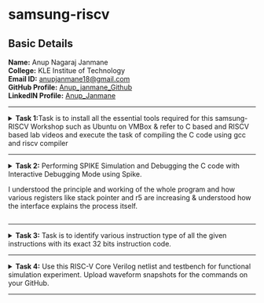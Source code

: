 # samsung-riscv
##  Basic Details

**Name:** Anup Nagaraj Janmane  
**College:** KLE Institue of Technology  
**Email ID:** anupjanmane18@gmail.com  
**GitHub Profile:** [Anup_janmane_Github](https://github.com/anupjanmane18)  
**LinkedIN Profile:** [Anup_Janmane](https://www.linkedin.com/in/anup-janmane-a960b325b/)

----------------------------------------------------------------------------------------------------------------

<details>
<summary><b>Task 1:</b>Task is to install all the essential tools required for this samsung-RISCV  Workshop such as Ubuntu on VMBox & refer to C based and RISCV based lab videos and execute the task of compiling the C code using gcc and riscv compiler</summary><br>

### Install Ubuntu 20.04 LTS on Oracle Virtual Machine Box

Firstly, I have downloaded the virtual box from the links provided to us and
loaded a linux version with image dock file sent  
![Ubuntu and VMBox Installation](https://github.com/anupjanmane18/samsung-riscv/blob/main/task1/virtual_machine_installed.png)

### C Language based LAB
I have successfully run the virtual machine and compiled the tasks.

Initial task is:-

### write a program to compile the sum of first 5 natural numbers in c:

we have written the code sum of 1st 5 numbers in leafpad as shown below.

```
gcc sum_1ton.c

./a.out
```

this code will be run in terminal to get output as 15 for 1st 5 numbers as shown below :


![image](https://github.com/anupjanmane18/samsung-riscv/blob/main/task1/C%20Code%20compiled%20on%20gcc%20Compiler.png)

### RISCV based LAB

1. Using the cat command, the entire C code will be displayed on the terminal.
   
![image](https://github.com/anupjanmane18/samsung-riscv/blob/main/task1/cat%20Command.png)

2. A program is run to obtain risc-v version of the code previously written in c:

  	 ```
	riscv64-unknown-elf-gcc -O1 -mabi=lp64 -march=rv64i -o sum_1ton.o sum_1ton.c
	```

![image](https://github.com/anupjanmane18/samsung-riscv/blob/main/task1/RISCV_C_CODE_O1.png)


3. As the whole version of above code looks lengthier we have used below code to make it shorter
	
 	```
	riscv64 -unknown-elf-objdump -d sum1ton.o | less
	```
 
& we have obtained the required main part to compare the execution in assembly language as shown below :

	
 
![image](https://github.com/anupjanmane18/samsung-riscv/blob/main/task1/Objdump%20using%20-O1%20format.png)

4. Open the same terminal and run the given command:
 
 	```
	riscv64-unknown-elf-gcc -Ofast -mabi=lp64 -march=rv64i -o sum_1ton.o sum_1ton.c
	``` 


![image](https://github.com/anupjanmane18/samsung-riscv/blob/main/task1/RISCV_CODE_Ofast.png)

5. As the whole version of above code looks lengthier as earlier we have used below code to make it shorter
	
 	```
	riscv64 -unknown-elf-objdump -d sum1ton.o | less
	```
 
& we have obtained the required main part to compare the execution in assembly language as shown below :



![image](https://github.com/anupjanmane18/samsung-riscv/blob/main/task1/Objdump%20using%20-Ofast%20format.png)

### End of 1st task
</details>

------------------------------------------------------------------------------------------------------------------

<details>
<summary><b>Task 2:</b> Performing SPIKE Simulation and Debugging the C code with Interactive Debugging Mode using Spike.
	
I understood the principle and working of the whole program and how various registers like stack pointer and r5 are increasing & understood how the interface explains the process itself.
</summary> 

### What is SPIKE in RISCV?
* Spike is a free, open-source C++ simulator for the RISC-V ISA that models a RISC-V core and cache system. It can be used to run programs and a Linux kernel, and can be a starting point for running software on a RISC-V target.

### Testing the SPIKE Simulator for sum1ton.c
**spike_O1_objdump**

* Here we are compare both of the compiler that must display the same output on the terminal.
* after that we are gona debug the sum1ton.c of **-O1_format** using SPIKE simulator

![image](https://github.com/anupjanmane18/samsung-riscv/blob/main/task2/spike_O1_objdump_for_sum1ton.png)

* In the above picture registor a0 earlier has value 21000 in hex decimal.
* After running the registor a0 became 21180 in hexa decimal.
* * Because there has +384 in decimal,so after calculation it gives the above value 

**Spike_Ofast_objdump**

* Here also goes the same we compare both of the compiler that must display the same output on the terminal.
* after that we are gona debug the sum1ton.c of **-Ofast_format** using SPIKE simulator



![image](https://github.com/anupjanmane18/samsung-riscv/blob/main/task2/spike_Ofast_objdump_for_sum1ton.png)

* In the above picture registor sp earlier has value 3ffffffb50 in hex decimal.
* After running the registor a0 became 3ffffffb40 in hexa decimal.
* Because there has -16 in decimal,so after calculation it gives the above value.

### Multiplication of first n natural numbers (C program):

**Here i have used n value as 7**

![image](https://github.com/anupjanmane18/samsung-riscv/blob/main/task2/c_code_for_mult_on_gcc_Compiler.png)

**riscv_objdump_O1_format**

* we have obtained the required main part to compare the execution in assembly language as shown below :

![image](https://github.com/anupjanmane18/samsung-riscv/blob/main/task2/Objdump_using%20-O1_format_for_mult.png)

**riscv_objdump_Ofast_format**

* we have obtained the required main part to compare the execution in assembly language as shown below :

![image](https://github.com/anupjanmane18/samsung-riscv/blob/main/task2/Objdump_using%20-Ofast_format_for_mult.png)


### Testing the SPIKE Simulator for new c program i.e mult1ton.c
**spike_O1_objdump**

* Here we are compare both of the compiler that must display the same output on the terminal.
* after that we are gona debug the sum1ton.c of **-O1_format** using SPIKE simulator

![image](https://github.com/anupjanmane18/samsung-riscv/blob/main/task2/spike_O1_objdump_for_mult1ton.png)

* In the above picture registor a2 earlier has value 1000 in hex decimal.
* After running the registor a2 became 13b0 in hexa decimal.
* Because there has +944 in decimal,so after calculation it gives the above value. 

**Spike_Ofast_objdump**

* Here also goes the same we compare both of the compiler that must display the same output on the terminal.
* after that we are gona debug the sum1ton.c of **-Ofast_format** using SPIKE simulator



![image](https://github.com/anupjanmane18/samsung-riscv/blob/main/task2/spike_Ofast_objdump_for_mult1ton.png)

* In the above picture registor a0 earlier has value 21000 in hex decimal.
* After running the registor a0 became 21180 in hexa decimal.
* Because there has +384 in decimal,so after calculation it gives the above value.

### Steps to debug spike simulation

* bring the pointer to a starting location using
```
until pc 0 100b0(loaction address uh wish to)
```
* next get the value of the registor by using
```
reg 0 a2(your registor address)
```
* next run the next intrsuction by clicking Enter key.
* after that repeat the above instruction i.e **reg 0** instruction & compare the previous value and next value.


* I have used same for both O1_format & Ofast_formate in sum1ton.c & mult1ton.c files 

### End of 2nd task
</details>

------------------------------------------------------------------------------------------------------------------

<details>
<summary><b>Task 3:</b> Task is to identify various instruction type of all the given instructions with its exact 32 bits instruction code. </summary>

### INSTRUCTIONS FORMAT IN RISC-V  
 
There are 6 instruction formats in RISC-V:  
1. R-format  
2. I-format  
3. S-format  
4. B-format  
5. U-format  
6. J-format

### 1. R-type Instruction  
* In RV32, each instruction is of size 32 bits.
* In R-type instruction, R stands for register
* This instruction type is used to execute various arithmetic and logical operations.
* The entire 32 bits instruction is divided into 6 fields as shown below.
![R-type](https://github.com/anupjanmane18/samsung-riscv/blob/main/task3/R_type_instruction.png)

### 2. I-type Instruction  
* In RV32, each instruction is of size 32 bits.
* In I-type instruction, I stand for immediate which means that operations use Registers and Immediate value
* This instruction type is used in immediate and load operations.
*  The entire 32 bits instruction is divided into 5 fields as shown below.

![I-type](https://github.com/anupjanmane18/samsung-riscv/blob/main/task3/I_type_instruction.png)

**Example: ADDI rd, rs1, imm**


### 3. S-type Instruction  

* In RV32, each instruction is of size 32 bits.
*  In S-type instruction, S stand for store which means it is store type instruction that helps to store the value of register into the memory.
*  Mainly, this instruction type is used for store operations.
*  The entire 32 bits instruction is divided into 6 fields as shown below.  
  
![s-type](https://github.com/anupjanmane18/samsung-riscv/blob/main/task3/S_type_instruction.png)

**Example: SW rs2, imm(rs1)**


### 4. B-type Instruction  
* In RV32, each instruction is of size 32 bits.
* In B-type instruction, B stand for branching which means it is mainly used for branching based on certain conditions.
*  The entire 32 bits instruction is divided into 8 fields as shown below.  
  
![B-type](https://github.com/anupjanmane18/samsung-riscv/blob/main/task3/B_type_instruction.png)

**Example: BEQ rs1, rs2, imm**   
 
  
### 5. U-type Instruction  
* In RV32, each instruction is of size 32 bits.
*  In U-type instruction, U stand for Upper Immediate instructions which means it is simply used to transfer the immediate data into the destination register.
*  The entire 32 bits instruction is divided into 3 fields as shown below.  
  
![u-type](https://github.com/anupjanmane18/samsung-riscv/blob/main/task3/U_type_instruction.png)

**Example: LUI rd, imm**   

  
### 6. J-type Instruction  
* In RV32, each instruction is of size 32 bits.
* In J-type instruction, J stand for jump, which means that this instruction format is used to implement jump type instruction.
*  The entire 32 bits instruction is divided into 6 fields as shown below.  
  
![j-type](https://github.com/anupjanmane18/samsung-riscv/blob/main/task3/J_type_instruction.png)

**Example: JAL rd, imm**

### There are 15 unique instructions from RISCV objdump application as follows:
------------------------
### 1. ADDI sp, sp, -16  

![I_type](https://github.com/user-attachments/assets/a26a328f-86e3-44bd-8197-b1d63b14179a)


> * In this instruction ADD means Addition, I means Immediate,
> * hence this instruction belongs to I-type instruction set.

- **Opcode for ADDI :** `0010011`  
- **rd = sp :** `00010`  
- **rs1 = sp :** `00010`  
- **imm[11:0] = -16 :** `111111110000`  
- **func3 :** `000`
  
**32 bits instruction :** ```111111110000|00010|000|00010|0010011``` 

--------------
### 2. SD ra 8(sp) 

![S_type](https://github.com/user-attachments/assets/eab1ca7b-f6ef-48a0-8ea5-beb055acd129)


> * In this instruction SD means store doubleword instruction,
> *  hence this instruction belongs to S-type instruction set.  
 
- **Immediate :** 000000001000 (split into imm[11:5] = 0000000 and imm[4:0] = 01000)
- **rs1 = sp :** 00010
- **rs2 = ra :** 00001
- **funct3:** 011
- **Opcode for SD :** 0100011

**32-bit instruction:** `0000000|00001|00010|011|01000|0100011`

-------------
### 3. LD ra 8(sp)

![image](https://github.com/user-attachments/assets/1c0d8506-db98-45da-b412-5e2f1180b59e)
> * In this instruction LD means  load doubleword instruction,
> *  hence this instruction belongs to S-type instruction set.

- **Immediate :** 000000001000 (split into imm[11:5] = 0000000 and imm[4:0] = 01000)
- **rs2 = ra :** 00001
- **rs1 = sp :** 00010
- **funct3:** 010 (assuming it's a store operation like `SW`)
- **Opcode for Store :** 0100011

**32-bit instruction:** `0000000|00001|00010|010|01000|0100011`

-------------------
### 4. MV a1 a0 


![image](https://github.com/user-attachments/assets/0b0164b6-a416-48d5-8602-74cea98d939f)

**The MV (Move) instruction is a pseudo-instruction in RISC-V, which is equivalent to:
ADD a1, a0, x0**

> * In this instruction MV means  pseudo-instruction,
> *  hence this instruction belongs to S-type instruction set.

- **Immediate :** 0000000 (split into imm[11:5] = 0000000 and imm[4:0] = 00000)
- **rs1 = a0 :** 01010
- **rs2 = x0 :** 00000
- **funct3:** 000
- **Opcode for ADD :** 0100011

**32-bit instruction:** `0000000|00000|01010|000|00000|0100011`


------------------------------
### 5. BEQZ a5 101f0 <exit+0x2c>

![image](https://github.com/user-attachments/assets/8e3d4a6a-59fa-4afd-be84-5b38e3c0185b)

**The BEQZ pseudo-instruction means "branch if equal to zero" and is equivalent to:
BEQ a5, x0, offset**



> * In this instruction BWQZ means  pseudo-instruction,short for "branch if equal to zero."
> *  hence this instruction belongs to B-type instruction set.

- **Immediate :** `1000000011100` (split into imm[12] = `1`, imm[10:5] = `000000`, imm[4:1] = `01110`, imm[11] = `0`)
- **rs1 = a5 :** `01111`
- **rs2 = x0 :** `00000`
- **funct3:** `000`
- **Opcode for BEQ:** `1100011`

**32-bit instruction:** `1000000|00000|01111|000|01110|1100011`

---------------------
### 6. SRAI s1 a5 0x3

![image](https://github.com/user-attachments/assets/e1236784-f266-45a2-a05e-67706beeb944)

> * In this instruction SRAI means  Shift Right Arithmetic Immediate.
> *  hence this instruction belongs to I-type instruction set.

- **Immediate :** `000000000011` (split into imm[11:0] = `000000000011`)
- **rs1 = a5 :** `01111`
- **rd = s1 :** `01001`
- **funct3:** `101`
- **Opcode for SRAI :** `0010011`

**32-bit instruction:** `000000000011|01111|101|01001|0010011`

--------------------
### 7. LUI a0 0x21 

![LUI_U_type](https://github.com/user-attachments/assets/9dcdd9ba-600f-489a-90cb-2bf6a806bbd8)


> * In this instruction LUI means Load Upper Immediate,
> *  hence this instruction belongs to U-type instruction set.

- **Immediate = 0x21 :** `0000000000000_00100001`
- **rd = a5:** `01010`
- **Opcode:** `0110111`

**32 bits instruction :** ```0000000000000|00100001|01010|0110111``` 

--------------------------
### 8. JAL ra 10408 <printf>

![JAL_J_type](https://github.com/user-attachments/assets/e6aee0d7-2236-4d33-a7ef-9ddfece0cae9)


> * In this instruction JAL means Jump and Link,
> *  hence this instruction belongs to J-type instruction set.

- **Immediate (20 bits)**: `0 1001100000 1 00001010` (split into imm[20] = `0` and imm[10:1] = `1001100000 `imm[11] = `1` and imm[19:12] = `00001010`)
- **rd (ra = x1)**: `00001`
- **Opcode**: `1101111`
		         
**32 bits instruction :** ```0 1001100000 1 00001010|00001|1101111```

------------------
### 9. AUIPC a5 0xffff0

![image](https://github.com/user-attachments/assets/dc1b9458-2bce-4ea9-89c1-610b5170cd78)

> * In this instruction AUIPC means Add Upper Immediate to PC Immediate,
> *  hence this instruction belongs to U-type instruction set.

- **Immediate :** 11111111111100000000 (split into imm[31:12] = 111111111111 and imm[11:0] = 000000000000)
- **rd = a5 :** `01111`
- **Opcode for AUIPC :** `0010111`

**32-bit instruction:** `111111111111|01111|0010111`

-----------------------
### 10. J 101b0 <atexit> 

![image](https://github.com/user-attachments/assets/d837a001-3588-4ea7-9627-851fb5ff4cc3)

> * In this instruction J means Jump and Link,
> *  hence this instruction belongs to J-type instruction set.

- **Immediate :** `0000010000001101010` (split into imm[20] = `0`, imm[10:1] = `0000000000`, imm[11] = `0`, imm[19:12] = `00000100`)
- **rd = x0 :** `00000`
- **Opcode for J-type (JAL):** `1101111`

**32-bit instruction:** `0000000|0000000000|0|00000100|00000|1101111`

------------------
### 11. LW a0 0(sp)

![image](https://github.com/user-attachments/assets/8aa35f2b-bcd2-4619-a3dd-d22d0f706dff)

> * In this instruction, LW means Load Word,
> * hence this instruction belongs to I-type instruction set.

- **Immediate :** `000000000000`
- **rs1 = sp :** `00010`
- **rd = a0 :** `01010`
- **funct3:** `010`
- **Opcode for LW :** `0000011`

**32-bit instruction:** `000000000000|00010|010|01010|0000011`

---------------------
### 12. BENZ a5,10188 <do global dtors aux+0x4c>
    
![image](https://github.com/user-attachments/assets/31d8c899-4b38-4779-95d8-ed01a5ca0023)

**Assume that BENZ behaves similarly to a branch instruction, but with a custom format. We can treat BENZ like a branch if not zero instruction**

> * In this instruction BENZ means a specific operation (hypothetical or custom instruction), 
> * hence this instruction belongs to a custom instruction type.

- **Immediate :** `0000011010010` (split into imm[12] = `0`, imm[10:5] = `000001`, imm[4:1] = `1010`, imm[11] = `0`)
- **rs1 = a5 :** `01111`
- **rs2 = x0 :** `00000`
- **funct3:** `001`
- **Opcode for custom BENZ:** `1100011`

**32-bit instruction:** `0000001|00000|01111|001|1010|1100011`

------------------------------------------------
### 13. LBU a5, 1944(gp) # 231a0 <completed.5468>

![image](https://github.com/user-attachments/assets/8f009b1b-1992-45c9-a6ee-aab390d88532)

> * In this instruction LBU means Load Byte Unsigned,
> * hence this instruction belongs to I-type instruction set

- **Immediate :** `11110001000`
- **rs1 = gp :** `00011`
- **rd = a5 :** `01111`
- **funct3:** `100`
- **Opcode for LBU:** `0000011`

**32-bit instruction:** `11110001000|00011|100|01111|0000011`

--------------------
### 14. LI a0 0

![image](https://github.com/user-attachments/assets/732699d9-8bdf-48e5-bbce-ff775e79ea57)

**The LI pseudo-instruction means "Load Immediate" and is equivalent to an ADDI (Add Immediate) instruction** 

> * In this instruction LI means Load Immediate,
> * hence this instruction belongs to I-type instruction set

- **Immediate :** `000000000000` (12 bits)
- **rs1 = x0 :** 00000`
- **rd = a0 :** 01010`
- **funct3:** 000`
- **Opcode for ADDI:** `0010011`

**32-bit instruction:** `000000000000|00000|000|01010|0010011`

-----------------------------
### 15. SLLI t0, t0,0x1f

![image](https://github.com/user-attachments/assets/caf27b0e-ce37-48a5-b43f-d278bd3c3c11)

> * In this instruction, SLLI means Shift Left Logical Immediate,
> *hence this instruction belongs to the I-type instruction set.

- **Immediate :** `000000011111` (12-bit immediate value for 0x1f)
- **rs1 = t0 :** `00101`
- **rd = to :** `00110`
- **funct3:** `001`
- **Opcode for SLLI :** `0010011`

**32-bit instruction:** `000000011111|00101|001|00110|0010011`

### End of 3rd task
</details>

------------------------------------------------------------------------------------------------------------------


<details>
<summary><b>Task 4:</b> Use this RISC-V Core Verilog netlist and testbench for functional simulation experiment. Upload waveform snapshots for the commands on your GitHub. </summary>

Reference GitHub repo is [![GitHub](https://img.shields.io/badge/-GitHub-181717?style=flat-square&logo=github&logoColor=white)](https://github.com/vinayrayapati/rv32i/blob/main/iiitb_rv32i.v)

## Starting with Functional Simulation
* First I installed the iverilog and gtkwave using following commands:
  ```
  sudo apt-get update
  ```
  ```
  sudo apt-get install iverilog gtkwave
  ```
* Cloning the github repository:
  - **make a github repository
  - **upload the two filies
  - 1. https://github.com/anupjanmane18/anup/blob/main/iiitb_rv32i.v
    2. https://github.com/anupjanmane18/anup/blob/main/iiitb_rv32i_tb.v
  - ** run the below code in cmd 
  ```
   git clone https://github.com/anupjanmane18/anup
   ```

* Chanding the working directory to `anup` using the following comand:
  ```
   cd anup
  ```

* To simulate and run the verilog code , entered the following commands in the terminal:
  ```
  iverilog -o anup iiitb_rv32i.v iiitb_rv32i_tb.v
  ```
  ```
  ./anup
  ```
* For seeing the output waveform I used the following command:
  ```
  gtkwave iiitb_rv32i.vcd
  ```

* The GTKWave will be opened and following window will be appeared  
  
![image](https://github.com/user-attachments/assets/8ebb8c40-d549-4bd2-9521-92a4200b617c)

As shown in the figure below, all the instructions in the given verilog file is hard-coded, the designer has hard-coded each instructions based on their own pattern. Hence the 32-bits instruction that we generated in above task will not match with the given instruction.

![image](https://github.com/user-attachments/assets/512edc06-4524-43f7-833f-e3d087869a38)

#### Following are the differences between standard RISCV ISA and the Instruction Set given in the reference repository:  
  
|  **Operation**  |  **Standard RISCV ISA**  |  **Hardcoded ISA**  |  
|  :----:  |  :----:  |  :----:  |  
|  ADD R6, R2, R1  |  32'h00110333  |  32'h02208300  |  
|  SUB R7, R1, R2  |  32'h402083b3  |  32'h02209380  |  
|  AND R8, R1, R3  |  32'h0030f433  |  32'h0230a400  |  
|  OR R9, R2, R5  |  32'h005164b3  |  32'h02513480  |  
|  XOR R10, R1, R4  |  32'h0040c533  |  32'h0240c500  |  
|  SLT R1, R2, R4  |  32'h0045a0b3  |  32'h02415580  |  
|  ADDI R12, R4, 5  |  32'h004120b3  |  32'h00520600  |  
|  BEQ R0, R0, 15  |  32'h00000f63  |  32'h00f00002  |  
|  SW R3, R1, 2  |  32'h0030a123  |  32'h00209181  |  
|  LW R13, R1, 2  |  32'h0020a683  |  32'h00208681  |  
|  SRL R16, R14, R2  |  32'h0030a123  |  32'h00271803  |
|  SLL R15, R1, R2  |  32'h002097b3  |  32'h00208783  |  

### Instruction 1. ADD 

![image](https://github.com/user-attachments/assets/f1b4a40d-b584-4fde-bb48-2132a76a858d)

### Detailed Explanation:
- **Values Stored in Two Different Registers**:
  - The waveform indicates that the values `1` and `2` are stored in registers `r1` and `r2` respectively (`ID_EX_A` and `ID_EX_B`).

- **32-bit Instruction for ADD `R6, R2, R1`**:
  - The instruction `0x02208300` represents the operation `add r6, r1, r2`. This instruction tells the processor to add the values in registers `r1` and `r2` and store the result in register `r6`.

- **Output of ADD Operation**:
  - The ALU performs the addition `1 + 2`, resulting in `3`, which is shown in the `EX_MEM_ALUOUT` signal.

### Instruction 2. SUB

![image](https://github.com/user-attachments/assets/8ae77a86-82ae-4b89-93cc-0e5e060876b7)


### Detailed Explanation:
- **Values Stored in Two Different Registers**:
  - The waveform indicates that the values `1` and `2` are stored in registers `r1` and `r2` respectively (`ID_EX_A` and `ID_EX_B`).

- **32-bit Instruction for SUB `R7, R2, R1`**:
  - The instruction `0x02208380` represents the operation `sub r7, r1, r2`. This instruction tells the processor to add the values in registers `r1` and `r2` and store the result in register `r7`.

- **Output of ADD Operation**:
  - The ALU performs the addition `1 - 2`, resulting in `-1(FFFFFFFF)`, which is shown in the `EX_MEM_ALUOUT` signal.

### Instruction 3. AND

![image](https://github.com/user-attachments/assets/d8438554-d42e-4585-96de-55d731174ad8)


#### Key Points:
1. **Values Stored in Registers**:
   - `ID_EX_A` holds `3`, corresponding to the value in register `R1`.
   - `ID_EX_B` holds `1`, corresponding to the value in register `R3`.

2. **Instruction Fetching**:
   - `EX_MEM_IR` signal shows the value `0x0230A400`, which is the 32-bit instruction for `AND R8, R1, R3`.

3. **ALU Operation**:
   - The output of the ALU operation `EX_MEM_ALUOUT` shows `1`. This is the result of the bitwise AND operation `3 & 1`:
     - `3` in binary is `0011`
     - `1` in binary is `0001`
     - Bitwise AND of `0011 & 0001` results in `0001`, which is `1` in decimal.

4. **Steps in the Processor Pipeline**:
   - **Fetch Stage**: Instruction `AND R8, R1, R3` is fetched.
   - **Decode Stage**: The values of `R1` and `R3` are read into `ID_EX_A` and `ID_EX_B`.
   - **Execute Stage**: The ALU performs the bitwise AND operation, resulting in `1`.
   - **Memory and Write Back Stages**: (Not shown explicitly but understood to follow.)

### Instruction 4. OR 

![image](https://github.com/user-attachments/assets/5282ec13-2fd0-4a2a-9bd0-fa6dd565709a)


**Description:**
- This instruction performs a bitwise OR operation between the values in registers R2 and R5 and stores the result in register R9.

**Details:**
- The values in R2 and R5 are `2` (binary: `0010`) and `5` (binary: `0101`), respectively.
- The bitwise OR operation (`0010 | 0101`) results in `7` (binary: `0111`).


### Instruction 5. XOR

![image](https://github.com/user-attachments/assets/c385fa51-f561-4293-b971-838145925155)


**Description:**
- This instruction performs a bitwise XOR operation between the values in registers R1 and R4 and stores the result in register R10.

**Details:**
- The values in R1 and R4 are `1` (binary: `0001`) and `4` (binary: `0100`), respectively.
- The bitwise XOR operation (`0001 ^ 0100`) results in `5` (binary: `0101`).


### Instruction 6. SLT 

![Screenshot 2025-01-22 224702](https://github.com/user-attachments/assets/683dafb3-af55-409b-949e-89f8655a6296)

1. **Instruction**: `SLT R1, R2, R4`
   - This instruction performs a "Set Less Than" (SLT) operation. It compares the values in registers `R2` and `R4` and sets the destination register `R1` to 1 if the value in `R2` is less than the value in `R4`; otherwise, it sets `R1` to 0.

2. **Waveform Signals**:
   - **EX_MEM_IR[31:0]**: The instruction register for the Execution/Memory (EX/MEM) pipeline stage, holding the 32-bit instruction `0x202415580`.
   - **ID_EX_A[31:0]**: The value of register `R2`.
   - **ID_EX_B[31:0]**: The value of register `R4`.
   - **EX_MEM_ALUOUT[31:0]**: The output of the Arithmetic Logic Unit (ALU) after performing the SLT operation.

3. **Waveform Details**:
   - **Values in Registers**: The values stored in `R2` and `R4` are 2 and 4, respectively.
   - **SLT Operation**: The SLT operation compares these values. Since 2 < 4, the output is 1, indicating `R2` is less than `R4`.

4. **Annotations**:
   - **Values stored in two different registers**: Highlighting the values of `R2` and `R4`.
   - **Output of SLT will be 1**: Explains that if the value in `R2` is less than `R4`, the result will be 1; otherwise, it will be 0.
   - **32 bits instruction for SLT R1, R2, R4**: Shows the binary representation of the SLT instruction.

### Instruction 7. ADDI 

![image](https://github.com/user-attachments/assets/4317b78c-4289-42af-9d2a-e867f904b3f2)

1. **Instruction**: `ADDI R12, R4, 5`
   - This instruction performs an "Add Immediate" (ADDI) operation. It adds the immediate value 5 to the value in register `R4` and stores the result in register `R12`.

2. **Waveform Signals**:
   - **EX_MEM_IR[31:0]**: The instruction register for the Execution/Memory (EX/MEM) pipeline stage, holding the 32-bit instruction `0x00520600`.
   - **ID_EX_A[31:0]**: The value of register `R4`.
   - **ID_EX_IMMEDIATE[31:0]**: The immediate value 5.
   - **EX_MEM_ALUOUT[31:0]**: The output of the ALU after performing the ADDI operation.

3. **Waveform Details**:
   - **Values in Registers and Immediate**: The value stored in `R4` is 4, and the immediate value is 5.
   - **ADDI Operation**: The ADDI operation adds these values. The result is 9, which is stored in `R12`.

4. **Annotations**:
   - **Stored value in Register and an Immediate value**: Highlights the values involved in the ADDI operation.
   - **Output of ADDI will be 9**: Explains that the value in `R4` (4) added to the immediate value (5) results in 9.
   - **32 bits instruction for ADDI R12, R4, 5**: Shows the binary representation of the ADDI instruction.

### Instruction 8. BEQ 

![image](https://github.com/user-attachments/assets/fae591e8-7c12-4cd5-8069-feab798b8710)

**Description:**
- The `BEQ` (Branch if Equal) instruction compares the values in registers `R0` and `R0`.
- If the values are equal, it adds the immediate value `15` to the program counter (PC).

**Waveform Analysis:**
- **Initial State:** The program counter (PC) is initially at `10`.
- **Registers:** Both `R0` registers contain the value `0`.
- **Condition:** Since `R0` is equal to `R0`, the condition is true.
- **PC Update:** The instruction adds `15` to the PC.
  - PC = 10(0A in hexa) + 15 = 25(19 in hexa) .
- **Result:** The updated PC value is `25(19 in hexa)`.


### Instruction 9. BNE 

![image](https://github.com/user-attachments/assets/6aa52a22-cf8b-4d19-9433-6bbc8038afd6)

**Description:**
- The `BEQ` (Branch if not Equal) instruction compares the values in registers `R0` and `R0`.
- If the values are not equal, it adds the immediate value `20` to the program counter (PC).

**Waveform Analysis:**
- **Initial State:** The program counter (PC) is initially at `10`.
- **Registers:** Both `R0` registers contain the value `0`.
- **Condition:** Since `R0` is equal to `R0`, the condition is true.
- **PC Update:** The instruction adds `20` to the PC.
  - PC = 26(1A in hexa) + 20 = 46(2E in hexa) .
- **Result:** The updated PC value is `46(2E in hexa)`.

### Instruction 10. SLL

![image](https://github.com/user-attachments/assets/94fd2459-651d-456e-890d-6103cb0b658b)

### End of 4th task
</details>

------------------------------------------------------------------------------------------------------------------
